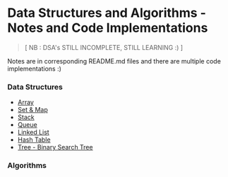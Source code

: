 # Data Structures and Algorithms - Notes and Code Implementations

> [ NB : DSA's STILL INCOMPLETE, STILL LEARNING :) ] 

Notes are in corresponding README.md files and there are multiple code implementations :)

### Data Structures
- [Array](https://github.com/adedotxn/data-structures-and-algorithms/tree/main/arrays)
- [Set & Map](https://github.com/adedotxn/data-structures-and-algorithms/tree/main/set)
- [Stack](https://github.com/adedotxn/data-structures-and-algorithms/tree/main/stack)
- [Queue](https://github.com/adedotxn/data-structures-and-algorithms/tree/main/queues)
- [Linked List](https://github.com/adedotxn/data-structures-and-algorithms/tree/main/linked-lists)
- [Hash Table](https://github.com/adedotxn/data-structures-and-algorithms/tree/main/hash%20map)
- [Tree - Binary Search Tree](https://github.com/adedotxn/data-structures-and-algorithms/tree/main/binary%20search%20tree)

### Algorithms
